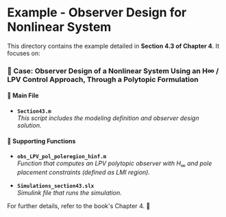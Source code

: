 # Example - Observer Design for Nonlinear System

This directory contains the example detailed in **Section 4.3 of Chapter 4**. It focuses on:

### 📌 Case: Observer Design of a Nonlinear System Using an H∞ / LPV Control Approach, Through a Polytopic Formulation

#### 📂 Main File
- **`Section43.m`**  
  *This script includes the modeling definition and observer design solution.*

#### 🔧 Supporting Functions
- **`obs_LPV_pol_poleregion_hinf.m`**  
  *Function that computes an LPV polytopic observer with* $H_\infty$ *and pole placement constraints (defined as LMI region).*

- **`Simulations_section43.slx`**  
  *Simulink file that runs the simulation.*

For further details, refer to the book's Chapter 4. 📖
